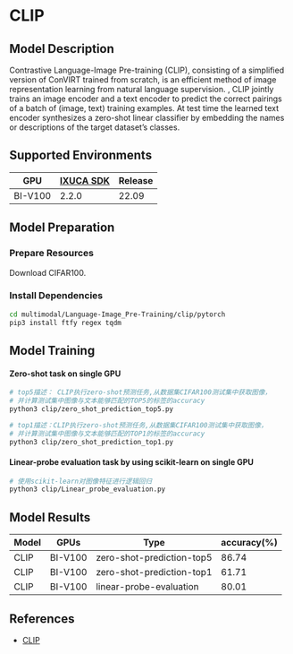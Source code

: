 # CLIP

## Model Description

Contrastive Language-Image Pre-training (CLIP), consisting of a simplified version of ConVIRT trained from scratch, is
an efficient method of image representation learning from natural language supervision. , CLIP jointly trains an image
encoder and a text encoder to predict the correct pairings of a batch of (image, text) training examples. At test time
the learned text encoder synthesizes a zero-shot linear classifier by embedding the names or descriptions of the target
dataset’s classes.

## Supported Environments

| GPU    | [IXUCA SDK](https://gitee.com/deep-spark/deepspark#%E5%A4%A9%E6%95%B0%E6%99%BA%E7%AE%97%E8%BD%AF%E4%BB%B6%E6%A0%88-ixuca) | Release |
|--------|-----------|---------|
| BI-V100 | 2.2.0     |  22.09  |

## Model Preparation

### Prepare Resources

Download CIFAR100.

### Install Dependencies

```sh
cd multimodal/Language-Image_Pre-Training/clip/pytorch
pip3 install ftfy regex tqdm
```

## Model Training

#### Zero-shot task on single GPU

```sh
# top5描述： CLIP执行zero-shot预测任务,从数据集CIFAR100测试集中获取图像，
# 并计算测试集中图像与文本能够匹配的TOP5的标签的accuracy
python3 clip/zero_shot_prediction_top5.py

# top1描述：CLIP执行zero-shot预测任务,从数据集CIFAR100测试集中获取图像，
# 并计算测试集中图像与文本能够匹配的TOP1的标签的accuracy
python3 clip/zero_shot_prediction_top1.py
```

#### Linear-probe evaluation task by using scikit-learn on single GPU

```sh
# 使用scikit-learn对图像特征进行逻辑回归
python3 clip/Linear_probe_evaluation.py
```

## Model Results

| Model | GPUs    | Type                      | accuracy(%) |
|-------|---------|---------------------------|-------------|
| CLIP  | BI-V100 | zero-shot-prediction-top5 | 86.74       |
| CLIP  | BI-V100 | zero-shot-prediction-top1 | 61.71       |
| CLIP  | BI-V100 | linear-probe-evaluation   | 80.01       |

## References

- [CLIP](https://github.com/openai/CLIP)
